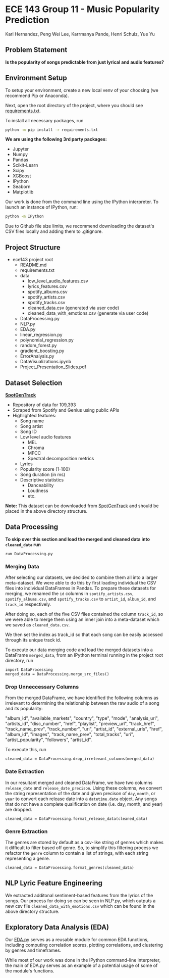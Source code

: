 # ECE 143 Group 11 - Music Popularity Prediction
Karl Hernandez, Peng Wei Lee, Karrmanya Pande, Henri Schulz, Yue Yu


## Problem Statement

**Is the popularity of songs predictable from just lyrical and audio features?**

## Environment Setup
To setup your environment, create a new local venv of your choosing (we recommend Pip or Anaconda).

Next, open the root directory of the project, where you should see [requirements.txt](./requirements.txt).

To install all necessary packages, run
```bash
python -m pip install -r requirements.txt
```

**We are using the following 3rd party packages:**
- Jupyter
- Numpy
- Pandas
- Scikit-Learn
- Scipy
- XGBoost
- IPython
- Seaborn
- Matplotlib

Our work is done from the command line using the IPython interpreter. To launch an instance of IPython, run:
```bash
python -m IPython
```

Due to Github file size limits, we recommend downloading the dataset's CSV files locally and adding them to .gitignore.

## Project Structure

- ece143 project root
    - README.md
    - requirements.txt
    - data
        - low_level_audio_features.csv
        - lyrics_features.csv
        - spotify_albums.csv
        - spotify_artists.csv
        - spotify_tracks.csv
        - cleaned_data.csv (generated via user code)
        - cleaned_data_with_emotions.csv (generate via user code)
    - DataProcessing.py
    - NLP.py
    - EDA.py
    - linear_regression.py
    - polynomial_regression.py
    - random_forest.py
    - gradient_boosting.py
    - ErrorAnalysis.py
    - DataVisualizations.ipynb
    - Project_Presentation_Slides.pdf

## Dataset Selection

**[SpotGenTrack](https://data.mendeley.com/datasets/4m2x4zngny/1)**
- Repository of data for 109,393
- Scraped from Spotify and Genius using public APIs
- Highlighted features:
    - Song name
    - Song artist
    - Song ID
    - Low level audio features
        - MEL
        - Chroma
        - MFCC
        - Spectral decomposition metrics
    - Lyrics
    - Popularity score (1-100)
    - Song duration (in ms)
    - Descriptive statistics
        - Danceability
        - Loudness
        - etc.

**Note:** This dataset can be downloaded from [SpotGenTrack](https://data.mendeley.com/datasets/4m2x4zngny/1) and should be placed in the above directory structure.

## Data Processing

**To skip over this section and load the merged and cleaned data into `cleaned_data` run**
```IPython
run DataProcessing.py
```

### Merging Data 
After selecting our datasets, we decided to combine them all into a larger meta-dataset. We were able to do this by first loading individual the CSV files into individual DataFrames in Pandas. To prepare these datasets for merging, we renamed the `id` columns in `spotify_artists.csv`, `spotify_albums.csv`, and `spotify_tracks.csv` to `artist_id`, `album_id`, and `track_id` respectively.

After doing so, each of the five CSV files contained the column `track_id`, so we were able to merge them using an inner join into a meta-dataset which we saved as `cleaned_data.csv`.

We then set the index as track_id so that each song can be easily accessed through its unique track id.

To execute our data merging code and load the merged datasets into a DataFrame `merged_data`, from an IPython terminal running in the project root directory, run

```IPython
import DataProcessing
merged_data = DataProcessing.merge_src_files()
```

### Drop Unneccessary Columns

From the merged DataFrame, we have identified the following columns as irrelevant to determining the relationship between the raw audio of a song and its popularity:

"album_id",
        "available_markets",
        "country",
        "type",
        "mode",
        "analysis_url",
        "artists_id",
        "disc_number",
        "href",
        "playlist",
        "preview_url",
        "track_href",
        "track_name_prev",
        "track_number",
        "uri",
        "artist_id",
        "external_urls",
        "href",
        "album_id",
        "images",
        "track_name_prev",
        "total_tracks",
        "uri",
        "artist_popularity",
        "followers",
        "artist_id".

To execute this, run
```IPython
cleaned_data = DataProcessing.drop_irrelevant_columns(merged_data)
```

### Date Extraction

In our resultant merged and cleaned DataFrame, we have two columns `release_date` and `release_date_precison`. Using these columns, we convert the string representation of the date and given precison of `day`, `month`, or `year` to convert each release date into a `datetime.date` object. Any songs that do not have a complete qualification on date (i.e. day, month, and year) are dropped.

```IPython
cleaned_data = DataProcessing.format_release_data(cleaned_data)
```

### Genre Extraction

The genres are stored by default as a csv-like string of genres which makes it difficult to filter based off genre. So, to simplify this filtering process we refactor the `genre` column to contain a list of strings, with each string representing a genre.

```IPython
cleaned_data = DataProcessing.format_genres(cleaned_data)
```

## NLP Lyric Feature Engineering

We extracted additonal sentiment-based features from the lyrics of the songs. Our process for doing so can be seen in NLP.py, which outputs a new csv file `cleaned_data_with_emotions.csv` which can be found in the above directory structure.

## Exploratory Data Analysis (EDA)

Our [EDA.py](EDA.py) serves as a reusable module for common EDA functions, including computing correlation scores, plotting correlations, and clustering by genres and timeframes. 

While most of our work was done in the IPython command-line interpreter, the main of EDA.py serves as an example of a potential usage of some of the module's functions.

